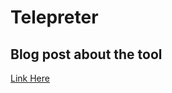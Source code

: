 # Telepreter

## Blog post about the tool

[Link Here](https://0x00-0x00.github.io/tools/2018/12/10/Pwning-Computers-using-Telegram-bot-API.html)